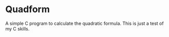 # Quadform
A simple C program to calculate the quadratic formula.
This is just a test of my C skills.
